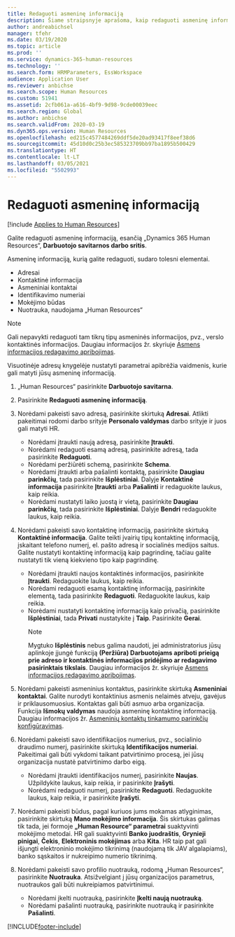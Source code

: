 ```yaml
---
title: Redaguoti asmeninę informaciją
description: Šiame straipsnyje aprašoma, kaip redaguoti asmeninę informaciją darbuotojų ir vadovų savitarnoje.
author: andreabichsel
manager: tfehr
ms.date: 03/19/2020
ms.topic: article
ms.prod: ''
ms.service: dynamics-365-human-resources
ms.technology: ''
ms.search.form: HRMParameters, EssWorkspace
audience: Application User
ms.reviewer: anbichse
ms.search.scope: Human Resources
ms.custom: 51941
ms.assetid: 2cfb061a-a616-4bf9-9d98-9cde00039eec
ms.search.region: Global
ms.author: anbichse
ms.search.validFrom: 2020-03-19
ms.dyn365.ops.version: Human Resources
ms.openlocfilehash: ed215c4577484269ddf5de20ad93417f8eef38d6
ms.sourcegitcommit: 45d10d0c25b3ec585323709bb97ba1895b500429
ms.translationtype: HT
ms.contentlocale: lt-LT
ms.lasthandoff: 03/05/2021
ms.locfileid: "5502993"
---
```

# <a name="edit-personal-information"></a>Redaguoti asmeninę informaciją

[!include [Applies to Human Resources](../includes/applies-to-hr.md)]

Galite redaguoti asmeninę informaciją, esančią „Dynamics 365 Human Resources“, **Darbuotojo savitarnos darbo sritis**.

Asmeninę informaciją, kurią galite redaguoti, sudaro tolesni elementai.

- Adresai
- Kontaktinė informacija
- Asmeniniai kontaktai
- Identifikavimo numeriai
- Mokėjimo būdas
- Nuotrauka, naudojama „Human Resources“

>[!NOTE]
>Gali nepavykti redaguoti tam tikrų tipų asmeninės informacijos, pvz., verslo kontaktinės informacijos. Daugiau informacijos žr. skyriuje [Asmens informacijos redagavimo apribojimas](hr-employee-self-service-restrict-editing.md).

Visuotinėje adresų knygelėje nustatyti parametrai apibrėžia vaidmenis, kurie gali matyti jūsų asmeninę informaciją.

1. „Human Resources“ pasirinkite **Darbuotojo savitarna**.

2. Pasirinkite **Redaguoti asmeninę informaciją**.

3. Norėdami pakeisti savo adresą, pasirinkite skirtuką **Adresai**. Atlikti pakeitimai rodomi darbo srityje **Personalo valdymas** darbo srityje ir juos gali matyti HR.

    - Norėdami įtraukti naują adresą, pasirinkite **Įtraukti**.
    - Norėdami redaguoti esamą adresą, pasirinkite adresą, tada pasirinkite **Redaguoti**.
    - Norėdami peržiūrėti schemą, pasirinkite **Schema**.
    - Norėdami įtraukti arba pašalinti kontaktą, pasirinkite **Daugiau parinkčių**, tada pasirinkite **Išplėstiniai**. Dalyje **Kontaktinė informacija** pasirinkite **Įtraukti** arba **Pašalinti** ir redaguokite laukus, kaip reikia.
    - Norėdami nustatyti laiko juostą ir vietą, pasirinkite **Daugiau parinkčių**, tada pasirinkite **Išplėstiniai**. Dalyje **Bendri** redaguokite laukus, kaip reikia.

4. Norėdami pakeisti savo kontaktinę informaciją, pasirinkite skirtuką **Kontaktinė informacija**. Galite teikti įvairių tipų kontaktinę informaciją, įskaitant telefono numerį, el. pašto adresą ir socialinės medijos saitus. Galite nustatyti kontaktinę informaciją kaip pagrindinę, tačiau galite nustatyti tik vieną kiekvieno tipo kaip pagrindinę.

    - Norėdami įtraukti naujos kontaktinės informacijos, pasirinkite **Įtraukti**. Redaguokite laukus, kaip reikia.
    - Norėdami redaguoti esamą kontaktinę informaciją, pasirinkite elementą, tada pasirinkite **Redaguoti**. Redaguokite laukus, kaip reikia.
    - Norėdami nustatyti kontaktinę informaciją kaip privačią, pasirinkite **Išplėstiniai**, tada **Privati** nustatykite į **Taip**. Pasirinkite **Gerai**.
      >[!NOTE]
      >Mygtuko **Išplėstinis** nebus galima naudoti, jei administratorius jūsų aplinkoje įjungė funkciją **(Peržiūra) Darbuotojams apriboti prieigą prie adreso ir kontaktinės informacijos pridėjimo ar redagavimo pasirinktais tikslais**. Daugiau informacijos žr. skyriuje [Asmens informacijos redagavimo apribojimas](hr-employee-self-service-restrict-editing.md).
  
5. Norėdami pakeisti asmeninius kontaktus, pasirinkite skirtuką **Asmeniniai kontaktai**. Galite nurodyti kontaktinius asmenis nelaimės atveju, gavėjus ir priklausomuosius. Kontaktas gali būti asmuo arba organizacija. Funkcija **Išmokų valdymas** naudoja asmeninę kontaktinę informaciją. Daugiau informacijos žr. [Asmeninių kontaktų tinkamumo parinkčių konfigūravimas](hr-benefits-setup-contact-eligibility-options.md).

6. Norėdami pakeisti savo identifikacijos numerius, pvz., socialinio draudimo numerį, pasirinkite skirtuką **Identifikacijos numeriai**. Pakeitimai gali būti vykdomi taikant patvirtinimo procesą, jei jūsų organizacija nustatė patvirtinimo darbo eigą.

    - Norėdami įtraukti identifikacijos numerį, pasirinkite **Naujas**. Užpildykite laukus, kaip reikia, ir pasirinkite **Įrašyti**.
    - Norėdami redaguoti numerį, pasirinkite **Redaguoti**. Redaguokite laukus, kaip reikia, ir pasirinkite **Įrašyti**.

7. Norėdami pakeisti būdus, pagal kuriuos jums mokamas atlyginimas, pasirinkite skirtuką **Mano mokėjimo informacija**. Šis skirtukas galimas tik tada, jei formoje **„Human Resource“ parametrai** suaktyvinti mokėjimo metodai. HR gali suaktyvinti **Banko juodraštis**, **Grynieji pinigai**, **Čekis**, **Elektroninis mokėjimas** arba **Kita**. HR taip pat gali išjungti elektroninio mokėjimo tikrinimą (naudojamą tik JAV algalapiams), banko sąskaitos ir nukreipimo numerio tikrinimą.

8. Norėdami pakeisti savo profilio nuotrauką, rodomą „Human Resources“, pasirinkite **Nuotrauka**. Atsižvelgiant į jūsų organizacijos parametrus, nuotraukos gali būti nukreipiamos patvirtinimui.

    - Norėdami įkelti nuotrauką, pasirinkite **Įkelti naują nuotrauką**.
    - Norėdami pašalinti nuotrauką, pasirinkite nuotrauką ir pasirinkite **Pašalinti**.



[!INCLUDE[footer-include](../includes/footer-banner.md)]